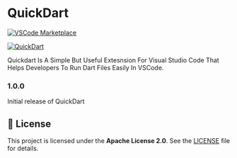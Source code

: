 # QuickDart

[![VSCode Marketplace](https://img.shields.io/visual-studio-marketplace/v/birukbelihu.quickdart?style=for-the-badge&logo=visualstudiocode)](https://marketplace.visualstudio.com/items?itemName=birukbelihu.quickdart)

[![QuickDart](https://img.shields.io/visual-studio-marketplace/v/birukbelihu.quickdart)](https://marketplace.visualstudio.com/items?itemName=birukbelihu.quickdart)

Quickdart Is A Simple But Useful Extesnsion For Visual Studio Code That Helps Developers To Run Dart Files Easily In VSCode.

### 1.0.0

Initial release of QuickDart

## 📄 License

This project is licensed under the **Apache License 2.0**. See the [LICENSE](LICENSE) file for details.
